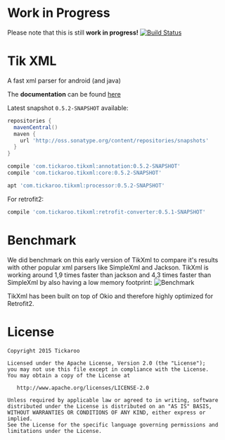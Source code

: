 # Work in Progress
Please note that this is still **work in progress!**
[![Build Status](https://travis-ci.org/Tickaroo/tikxml.svg?branch=master)](https://travis-ci.org/Tickaroo/tikxml)

# Tik XML
A fast xml parser for android (and java)

The **documentation** can be found [here](https://github.com/Tickaroo/tikxml/blob/master/docs/AnnotatingModelClasses.md)

Latest snapshot `0.5.2-SNAPSHOT` available: 

```groovy
repositories {
  mavenCentral()
  maven {
    url 'http://oss.sonatype.org/content/repositories/snapshots'
  }
}
```

```groovy
compile 'com.tickaroo.tikxml:annotation:0.5.2-SNAPSHOT'
compile 'com.tickaroo.tikxml:core:0.5.2-SNAPSHOT'

apt 'com.tickaroo.tikxml:processor:0.5.2-SNAPSHOT'
```

For retrofit2:

```groovy
compile 'com.tickaroo.tikxml:retrofit-converter:0.5.1-SNAPSHOT'
```

# Benchmark
We did benchmark on this early version of TikXml to compare it's results with other popular xml parsers like SimpleXml and Jackson.
TikXml is working around 1,9 times faster than jackson and 4,3 times faster than SimpleXml by also having a low memory footprint:
![Benchmark](https://raw.githubusercontent.com/Tickaroo/tikxml/master/docs/Benchmark.png)

TikXml has been built on top of Okio and therefore highly optimized for Retrofit2.

# License

```
Copyright 2015 Tickaroo

Licensed under the Apache License, Version 2.0 (the "License");
you may not use this file except in compliance with the License.
You may obtain a copy of the License at

   http://www.apache.org/licenses/LICENSE-2.0

Unless required by applicable law or agreed to in writing, software
distributed under the License is distributed on an "AS IS" BASIS,
WITHOUT WARRANTIES OR CONDITIONS OF ANY KIND, either express or implied.
See the License for the specific language governing permissions and
limitations under the License.
```
